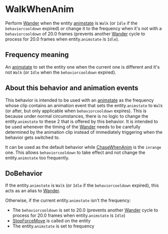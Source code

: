 # WalkWhenAnim
Perform [Wander](Wander.md) when the entity [animstate](../../EntityControl/Animations/animstate.md) is `Walk` (or `Idle` if the `behaviorcooldown` expired) or change it to the frequency when it's not with a `behaviorcooldown` of 20.0 frames (prevents another [Wander](Wander.md) cycle to process for 20.0 frames when entity.`animstate` is `Idle`).

## Frequency meaning
An [animstate](../../EntityControl/Animations/animstate.md) to set the entity one when the current one is different and it's not `Walk` (or `Idle` when the `behaviorcooldown` expired).

## About this behavior and animation events
This behavior is intended to be used with an [animstate](../../EntityControl/Animations/animstate.md) as the frequency whose clip contains an animation event that sets the entity.`animstate` to `Walk` (or after, but only applicable when `behaviorcooldown` expires). This is because under normal circumstances, there is no logic to change the entity.`animstate` to these 2 that is offered by this behavior. It is intended to be used whenever the timing of the [Wander](Wander.md) needs to be carefully determined by the animation clip instead of immediately triggering when the behavior gets switched to.

It can be used as the default behavior while [ChaseWhenAnim](ChaseWhenAnim.md) is the `inrange` one. This allows `behaviorcooldown` to take effect and not change the entity.`animstate` too frequently.

## DoBehavior
If the entity.`animstate` is `Walk` (or `Idle` if the `behaviorcooldown` expired), this acts as an alias to [Wander](Wander.md).

Otherwise, if the current entity.`animstate` isn't the frequency:
- The `behaviorcooldown` is set to 20.0 (prevents another [Wander](Wander.md) cycle to process for 20.0 frames when entity.`animstate` is `Idle`)
- [StopForceMove](../../EntityControl/EntityControl%20Methods.md#StopForceMove) is called on the entity
- The entity.`animstate` is set to frequency
